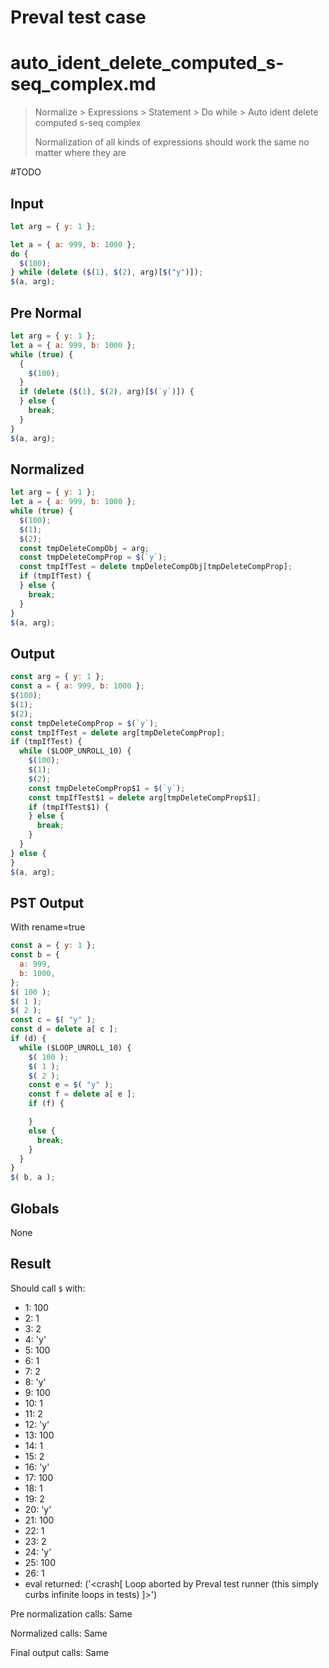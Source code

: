 # Preval test case

# auto_ident_delete_computed_s-seq_complex.md

> Normalize > Expressions > Statement > Do while > Auto ident delete computed s-seq complex
>
> Normalization of all kinds of expressions should work the same no matter where they are

#TODO

## Input

`````js filename=intro
let arg = { y: 1 };

let a = { a: 999, b: 1000 };
do {
  $(100);
} while (delete ($(1), $(2), arg)[$("y")]);
$(a, arg);
`````

## Pre Normal


`````js filename=intro
let arg = { y: 1 };
let a = { a: 999, b: 1000 };
while (true) {
  {
    $(100);
  }
  if (delete ($(1), $(2), arg)[$(`y`)]) {
  } else {
    break;
  }
}
$(a, arg);
`````

## Normalized


`````js filename=intro
let arg = { y: 1 };
let a = { a: 999, b: 1000 };
while (true) {
  $(100);
  $(1);
  $(2);
  const tmpDeleteCompObj = arg;
  const tmpDeleteCompProp = $(`y`);
  const tmpIfTest = delete tmpDeleteCompObj[tmpDeleteCompProp];
  if (tmpIfTest) {
  } else {
    break;
  }
}
$(a, arg);
`````

## Output


`````js filename=intro
const arg = { y: 1 };
const a = { a: 999, b: 1000 };
$(100);
$(1);
$(2);
const tmpDeleteCompProp = $(`y`);
const tmpIfTest = delete arg[tmpDeleteCompProp];
if (tmpIfTest) {
  while ($LOOP_UNROLL_10) {
    $(100);
    $(1);
    $(2);
    const tmpDeleteCompProp$1 = $(`y`);
    const tmpIfTest$1 = delete arg[tmpDeleteCompProp$1];
    if (tmpIfTest$1) {
    } else {
      break;
    }
  }
} else {
}
$(a, arg);
`````

## PST Output

With rename=true

`````js filename=intro
const a = { y: 1 };
const b = {
  a: 999,
  b: 1000,
};
$( 100 );
$( 1 );
$( 2 );
const c = $( "y" );
const d = delete a[ c ];
if (d) {
  while ($LOOP_UNROLL_10) {
    $( 100 );
    $( 1 );
    $( 2 );
    const e = $( "y" );
    const f = delete a[ e ];
    if (f) {

    }
    else {
      break;
    }
  }
}
$( b, a );
`````

## Globals

None

## Result

Should call `$` with:
 - 1: 100
 - 2: 1
 - 3: 2
 - 4: 'y'
 - 5: 100
 - 6: 1
 - 7: 2
 - 8: 'y'
 - 9: 100
 - 10: 1
 - 11: 2
 - 12: 'y'
 - 13: 100
 - 14: 1
 - 15: 2
 - 16: 'y'
 - 17: 100
 - 18: 1
 - 19: 2
 - 20: 'y'
 - 21: 100
 - 22: 1
 - 23: 2
 - 24: 'y'
 - 25: 100
 - 26: 1
 - eval returned: ('<crash[ Loop aborted by Preval test runner (this simply curbs infinite loops in tests) ]>')

Pre normalization calls: Same

Normalized calls: Same

Final output calls: Same

